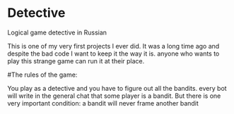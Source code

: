 # Detective
Logical game detective in Russian


This is one of my very first projects I ever did. It was a long time ago and despite the bad code I want to keep it the way it is. anyone who wants to play this strange game can run it at their place. 


#The rules of the game:

You play as a detective and you have to figure out all the bandits. every bot will write in the general chat that some player is a bandit. But there is one very important condition: a bandit will never frame another bandit
